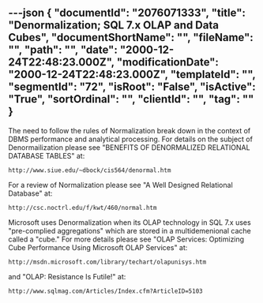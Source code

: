 ---json
{
  "documentId": "2076071333",
  "title": "Denormalization; SQL 7.x OLAP and Data Cubes",
  "documentShortName": "",
  "fileName": "",
  "path": "",
  "date": "2000-12-24T22:48:23.000Z",
  "modificationDate": "2000-12-24T22:48:23.000Z",
  "templateId": "",
  "segmentId": "72",
  "isRoot": "False",
  "isActive": "True",
  "sortOrdinal": "",
  "clientId": "",
  "tag": ""
}
---

The need to follow the rules of Normalization break down in the context of DBMS performance and analytical processing. For details on the subject of Denormailization please see &quot;BENEFITS OF DENORMALIZED RELATIONAL DATABASE TABLES&quot; at:

    http://www.siue.edu/~dbock/cis564/denormal.htm

For a review of Normalization please see &quot;A Well Designed Relational Database&quot; at:

    http://csc.noctrl.edu/f/kwt/460/normal.htm

Microsoft uses Denormalization when its OLAP technology in SQL 7.x uses &quot;pre-complied aggregations&quot; which are stored in a multidemenional cache called a &quot;cube.&quot; For more details please see &quot;OLAP Services: Optimizing Cube Performance Using Microsoft OLAP Services&quot; at:

    http://msdn.microsoft.com/library/techart/olapunisys.htm

and &quot;OLAP: Resistance Is Futile!&quot; at:

    http://www.sqlmag.com/Articles/Index.cfm?ArticleID=5103
